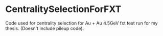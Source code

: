 # CentralitySelectionForFXT
Code used for centrality selection for Au + Au 4.5GeV fxt test run for my thesis. (Doesn't include pileup code).
